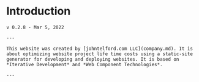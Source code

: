 # Introduction

```admonish warning "Work in Progress"
v 0.2.8 - Mar 5, 2022

---

This website was created by [johntelford.com LLC](company.md). It is about optimizing website project life time costs using a static-site generator for developing and deploying websites. It is based on *Iterative Development* and *Web Component Technologies*.

---

```

